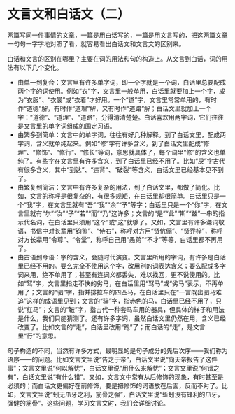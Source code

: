 # 文言文和白话文（二）

两篇写同一件事情的文章，一篇是用白话写的，一篇是用文言写的，把这两篇文章一句句一字字地对照了看，就容易看出白话文和文言文的区别来。

白话和文言的区别在哪里？主要在词的用法和句的构造上。从文言到白话，词的用法有以下几个变化。

- 由单一到复合：文言里有许多单字词，即一个字就是一个词，白话里总要配成两个字的词使用。例如“衣”字，文言里一般单用，白话里就要加上一个字，成为“衣服”、“衣裳”或“衣着”才好用。一个“道”字，文言里常常单用的，有时作“道德”解，有时作“道理”解，又有时作“道路”解；白话文里就加上一个字：“道德”、“道理”、“道路”，分得清清楚楚。白话喜欢用两字词，它们往往是文言里的单字词组成的固定习语。
- 由繁多到简单：文言中的单字词，往往有好几种解释。到了白话文里，配成两字词，含义就单纯起来。例如“修”字有许多含义，到了白话文里配成“修理”、“修饰”、“修行”、“修长”等词，意思就具体了，每个词里“修”的含义也单纯了。有些字在文言里有许多含义，到了白话里已经不用了。比如“戾”字古代有很多含义，其中“到达”、“违背”、“破裂”等含义，白话文里已经基本见不到了。
- 由繁复到简洁：文言中有许多复杂的用法，到了白话文里，都做了简化。比如，文言的称呼是很复杂的，有很多规矩，在白话里却很简单。白话里只是一个“我”字，在文言里就有“吾”“我”“余”“予”等字；白话里只是一个“你”字，在文言里就有“尔”“汝”“子”“若”“而”“乃”这许多；文言的“是”“此”“斯”“兹”一串的指示代名词，在白话里只须用“这个”或“这”就够了。又如，文言里有许多谦词敬语，书信中对长辈用“钧鉴”、“侍右”，称呼对方用“贤伉俪”、“贤乔梓”，称呼对方长辈用“令尊”、“令堂”，称呼自己用“愚弟”“不才”等等，白话里都不再用了。  
- 由古语到今语：字的含义，会随时代演变。文言里所用的字词，有许多是白话里已经不用的。要么完全不使用这个字，改用别的词表达含义；要么配成多字词来用，绝不单用了；甚至有连词义都丢失，难以找回，更不说使用的。比如“驽”字，文言里指走不快的劣马，在白话里用“驽马”或“劣马”表示，不再单用了；文言的“驷”字，指并排拉车的四匹马，在白话里只在“一言既出驷马难追”这样的成语里见到；文言的“骍”字，指赤色的马，白话里已经不用了，只说“红马”；文言的“鞁”字，指古代一种套马车用的器具，但具体的样子和用法是什么，我们只能猜测了。还有许多字词，虽然白话文里仍然在用，含义已经改变了。比如文言的“走”，白话里改用“跑”了；而白话的“走”，是文言里“行”的意思。

句子构造的不同，当然有许多方式，最明显的是句子成分的先后次序——我们称为语序——的问题。比如文言文里说“告之于帝”，白话文里说“向天帝报告了这件事”；文言文里说“何以解忧”，白话文里说“用什么来解忧”；文言文里说“何错之有”，白话文里说“有什么错”。又如，文言文中常有从后修饰的现象，有时甚至是必须的；而白话文更偏好在前修饰，要是把修饰的词语放在后面，反而不对了。比如，文言文里说“蚓无爪牙之利，筋骨之强”，白话文里说“蚯蚓没有锋利的爪牙，强健的筋骨”。这些问题，学习文言文时，我们会详细讨论。